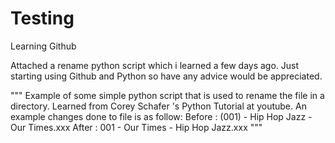 # Testing
Learning Github

Attached a rename python script which i learned a few days ago. Just starting using Github and Python so have any advice would be appreciated.

"""
Example of some simple python script that is used to rename the file in a directory. Learned from Corey Schafer 's Python Tutorial
at youtube. An example changes done to file is as follow:
Before : (001) - Hip Hop Jazz - Our Times.xxx
After  :  001 - Our Times - Hip Hop Jazz.xxx
"""
